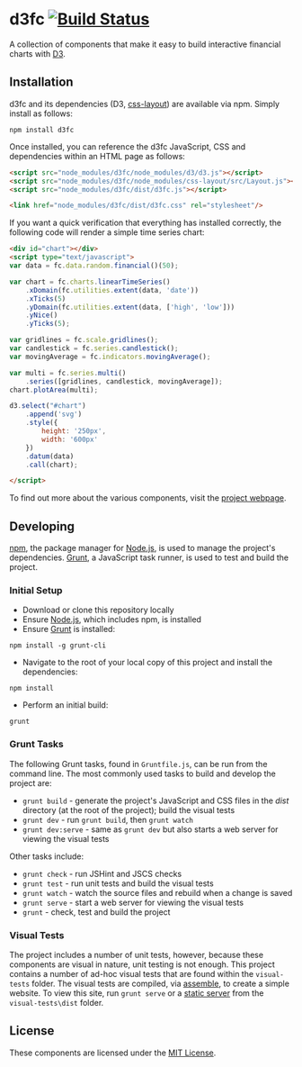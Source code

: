 # d3fc [![Build Status](https://travis-ci.org/ScottLogic/d3fc.svg?branch=master)](https://travis-ci.org/ScottLogic/d3fc)

A collection of components that make it easy to build interactive financial charts with  [D3](http://d3js.org).

## Installation

d3fc and its dependencies (D3, [css-layout](https://github.com/facebook/css-layout)) are available via npm. Simply install as follows:

```
npm install d3fc
```

Once installed, you can reference the d3fc JavaScript, CSS and dependencies within an HTML page as follows:

```html
<script src="node_modules/d3fc/node_modules/d3/d3.js"></script>
<script src="node_modules/d3fc/node_modules/css-layout/src/Layout.js"></script>
<script src="node_modules/d3fc/dist/d3fc.js"></script>

<link href="node_modules/d3fc/dist/d3fc.css" rel="stylesheet"/>
```

If you want a quick verification that everything has installed correctly, the following code will render a simple time series chart:

```html
<div id="chart"></div>
<script type="text/javascript">
var data = fc.data.random.financial()(50);

var chart = fc.charts.linearTimeSeries()
    .xDomain(fc.utilities.extent(data, 'date'))
    .xTicks(5)
    .yDomain(fc.utilities.extent(data, ['high', 'low']))
    .yNice()
    .yTicks(5);

var gridlines = fc.scale.gridlines();
var candlestick = fc.series.candlestick();
var movingAverage = fc.indicators.movingAverage();

var multi = fc.series.multi()
    .series([gridlines, candlestick, movingAverage]);
chart.plotArea(multi);

d3.select("#chart")
    .append('svg')
    .style({
        height: '250px',
        width: '600px'
    })
    .datum(data)
    .call(chart);

</script>
```

To find out more about the various components, visit the [project webpage](http://scottlogic.github.io/d3fc/).

## Developing

[npm](https://www.npmjs.com/), the package manager for [Node.js](https://nodejs.org/), is used to manage the project's dependencies. [Grunt](http://gruntjs.com/), a JavaScript task runner, is used to test and build the project.

### Initial Setup

- Download or clone this repository locally
- Ensure [Node.js](https://nodejs.org/), which includes npm, is installed
- Ensure [Grunt](http://gruntjs.com/getting-started#installing-the-cli) is installed:

```
npm install -g grunt-cli
```

- Navigate to the root of your local copy of this project and install the dependencies:

```
npm install
```

- Perform an initial build:

```
grunt
```

### Grunt Tasks

The following Grunt tasks, found in `Gruntfile.js`, can be run from the command line. The most commonly used tasks to build and develop the project are:

- `grunt build` - generate the project's JavaScript and CSS files in the _dist_ directory (at the root of the project); build the visual tests
- `grunt dev` - run `grunt build`, then `grunt watch`
- `grunt dev:serve` - same as `grunt dev` but also starts a web server for viewing the visual tests

Other tasks include:

- `grunt check` - run JSHint and JSCS checks
- `grunt test` - run unit tests and build the visual tests
- `grunt watch` - watch the source files and rebuild when a change is saved
- `grunt serve` - start a web server for viewing the visual tests
- `grunt` - check, test and build the project

### Visual Tests

The project includes a number of unit tests, however, because these components are visual in nature, unit testing is not enough. This project contains a number of ad-hoc visual tests that are found within the `visual-tests` folder. The visual tests are compiled, via [assemble](http://assemble.io/), to create a simple website. To view this site, run `grunt serve` or a [static server](https://gist.github.com/willurd/5720255) from the `visual-tests\dist` folder.

## License

These components are licensed under the [MIT License](http://opensource.org/licenses/MIT).

